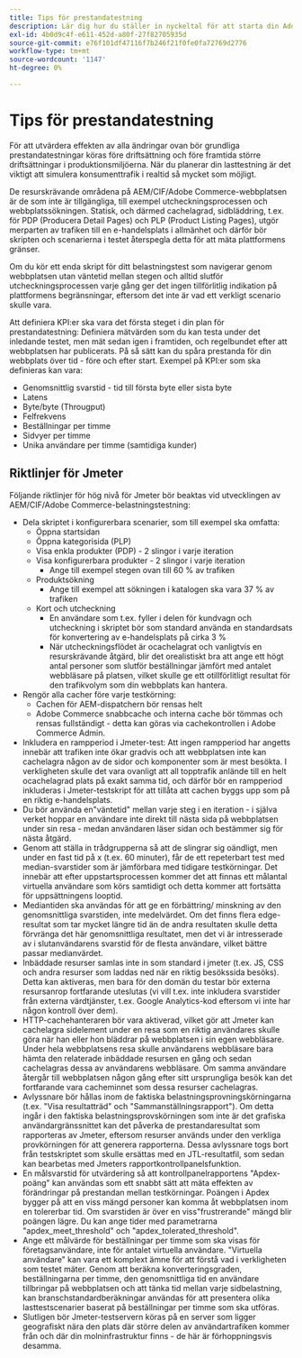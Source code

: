 ```yaml
---
title: Tips för prestandatestning
description: Lär dig hur du ställer in nyckeltal för att starta din Adobe Commerce- och Adobe Experience Manager-lösning.
exl-id: 4b0d9c4f-e611-452d-a80f-27f82705935d
source-git-commit: e76f101df47116f7b246f21f0fe0fa72769d2776
workflow-type: tm+mt
source-wordcount: '1147'
ht-degree: 0%

---
```


# Tips för prestandatestning

För att utvärdera effekten av alla ändringar ovan bör grundliga prestandatestningar köras före driftsättning och före framtida större driftsättningar i produktionsmiljöerna. När du planerar din lasttestning är det viktigt att simulera konsumenttrafik i realtid så mycket som möjligt.

De resurskrävande områdena på AEM/CIF/Adobe Commerce-webbplatsen är de som inte är tillgängliga, till exempel utcheckningsprocessen och webbplatssökningen. Statisk, och därmed cachelagrad, sidbläddring, t.ex. för PDP (Producera Detail Pages) och PLP (Product Listing Pages), utgör merparten av trafiken till en e-handelsplats i allmänhet och därför bör skripten och scenarierna i testet återspegla detta för att mäta plattformens gränser.

Om du kör ett enda skript för ditt belastningstest som navigerar genom webbplatsen utan väntetid mellan stegen och alltid slutför utcheckningsprocessen varje gång ger det ingen tillförlitlig indikation på plattformens begränsningar, eftersom det inte är vad ett verkligt scenario skulle vara.

Att definiera KPI:er ska vara det första steget i din plan för prestandatestning: Definiera mätvärden som du kan testa under det inledande testet, men mät sedan igen i framtiden, och regelbundet efter att webbplatsen har publicerats. På så sätt kan du spåra prestanda för din webbplats över tid - före och efter start. Exempel på KPI:er som ska definieras kan vara:

- Genomsnittlig svarstid - tid till första byte eller sista byte
- Latens
- Byte/byte (Througput)
- Felfrekvens
- Beställningar per timme
- Sidvyer per timme
- Unika användare per timme (samtidiga kunder)

## Riktlinjer för Jmeter

Följande riktlinjer för hög nivå för Jmeter bör beaktas vid utvecklingen av AEM/CIF/Adobe Commerce-belastningstestning:

- Dela skriptet i konfigurerbara scenarier, som till exempel ska omfatta:
   - Öppna startsidan
   - Öppna kategorisida (PLP)
   - Visa enkla produkter (PDP) - 2 slingor i varje iteration
   - Visa konfigurerbara produkter - 2 slingor i varje iteration
      - Ange till exempel stegen ovan till 60 % av trafiken
   - Produktsökning
      - Ange till exempel att sökningen i katalogen ska vara 37 % av trafiken
   - Kort och utcheckning
      - En användare som t.ex. fyller i delen för kundvagn och utcheckning i skriptet bör som standard använda en standardsats för konvertering av e-handelsplats på cirka 3 %
      - När utcheckningsflödet är ocachelagrat och vanligtvis en resurskrävande åtgärd, blir det orealistiskt bra att ange ett högt antal personer som slutför beställningar jämfört med antalet webbläsare på platsen, vilket skulle ge ett otillförlitligt resultat för den trafikvolym som din webbplats kan hantera.
- Rengör alla cacher före varje testkörning:
   - Cachen för AEM-dispatchern bör rensas helt
   - Adobe Commerce snabbcache och interna cache bör tömmas och rensas fullständigt - detta kan göras via cachekontrollen i Adobe Commerce Admin.
- Inkludera en rampperiod i Jmeter-test: Att ingen rampperiod har angetts innebär att trafiken inte ökar gradvis och att webbplatsen inte kan cachelagra någon av de sidor och komponenter som är mest besökta. I verkligheten skulle det vara ovanligt att all topptrafik anlände till en helt ocachelagrad plats på exakt samma tid, och därför bör en rampperiod inkluderas i Jmeter-testskript för att tillåta att cachen byggs upp som på en riktig e-handelsplats.
- Du bör använda en&quot;väntetid&quot; mellan varje steg i en iteration - i själva verket hoppar en användare inte direkt till nästa sida på webbplatsen under sin resa - medan användaren läser sidan och bestämmer sig för nästa åtgärd.
- Genom att ställa in trådgrupperna så att de slingrar sig oändligt, men under en fast tid på x (t.ex. 60 minuter), får de ett repeterbart test med median-svarstider som är jämförbara med tidigare testkörningar. Det innebär att efter uppstartsprocessen kommer det att finnas ett målantal virtuella användare som körs samtidigt och detta kommer att fortsätta för uppsättningens looptid.
- Mediantiden ska användas för att ge en förbättring/ minskning av den genomsnittliga svarstiden, inte medelvärdet. Om det finns flera edge-resultat som tar mycket längre tid än de andra resultaten skulle detta förvränga det här genomsnittliga resultatet, men det vi är intresserade av i slutanvändarens svarstid för de flesta användare, vilket bättre passar medianvärdet.
- Inbäddade resurser samlas inte in som standard i jmeter (t.ex. JS, CSS och andra resurser som laddas ned när en riktig besökssida besöks). Detta kan aktiveras, men bara för den domän du testar bör externa resursanrop fortfarande uteslutas (vi vill t.ex. inte inkludera svarstider från externa värdtjänster, t.ex. Google Analytics-kod eftersom vi inte har någon kontroll över dem).
- HTTP-cachehanteraren bör vara aktiverad, vilket gör att Jmeter kan cachelagra sidelement under en resa som en riktig användares skulle göra när han eller hon bläddrar på webbplatsen i sin egen webbläsare. Under hela webbplatsens resa skulle användarens webbläsare bara hämta den relaterade inbäddade resursen en gång och sedan cachelagras dessa av användarens webbläsare. Om samma användare återgår till webbplatsen någon gång efter sitt ursprungliga besök kan det fortfarande vara cacheminnet som dessa resurser cachelagras.
- Avlyssnare bör hållas inom de faktiska belastningsprovningskörningarna (t.ex. &quot;Visa resultatträd&quot; och &quot;Sammanställningsrapport&quot;). Om detta ingår i den faktiska belastningsprovskörningen som inte är det grafiska användargränssnittet kan det påverka de prestandaresultat som rapporteras av Jmeter, eftersom resurser används under den verkliga provkörningen för att generera rapporterna. Dessa avlyssnare togs bort från testskriptet som skulle ersättas med en JTL-resultatfil, som sedan kan bearbetas med Jmeters rapportkontrollpanelsfunktion.
- En målsvarstid för utvärdering så att kontrollpanelrapportens &quot;Apdex-poäng&quot; kan användas som ett snabbt sätt att mäta effekten av förändringar på prestandan mellan testkörningar. Poängen i Apdex bygger på att en viss mängd personer kan komma åt webbplatsen inom en tolererbar tid. Om svarstiden är över en viss&quot;frustrerande&quot; mängd blir poängen lägre. Du kan ange tider med parametrarna &quot;apdex_meet_threshold&quot; och &quot;apdex_tolerated_threshold&quot;.
- Ange ett målvärde för beställningar per timme som ska visas för företagsanvändare, inte för antalet virtuella användare. &quot;Virtuella användare&quot; kan vara ett komplext ämne för att förstå vad i verkligheten som testet mäter. Genom att beräkna konverteringsgraden, beställningarna per timme, den genomsnittliga tid en användare tillbringar på webbplatsen och att tänka tid mellan varje sidbelastning, kan branschstandardberäkningar användas för att presentera olika lasttestscenarier baserat på beställningar per timme som ska utföras.
- Slutligen bör Jmeter-testservern köras på en server som ligger geografiskt nära den plats där större delen av användartrafiken kommer från och där din molninfrastruktur finns - de här är förhoppningsvis desamma.
